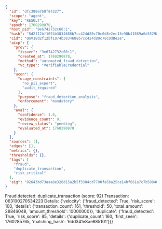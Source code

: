 ```json
{
  "id": "dfc390e760f84327",
  "scope": "agent",
  "key": "RESULT",
  "epoch": 1760290870,
  "host_pid": "9e6742732c60:1",
  "hash": "8d2f12bf1074b3034688b7cc424d80c70c0d8e2ec13e98b41089a6d352988edb",
  "cid": "QmV18d2f12bf1074b3034688b7cc424d80c70c0d8e2e",
  "aicp": {
    "prov": {
      "issuer": "9e6742732c60:1",
      "created_at": 1760290870,
      "method": "automated_fraud_detection",
      "vc_type": "VerifiableCredential"
    },
    "ucon": {
      "usage_constraints": [
        "no_pii_export",
        "audit_required"
      ],
      "purpose": "fraud_detection_analysis",
      "enforcement": "mandatory"
    },
    "eval": {
      "confidence": 1.0,
      "evidence_count": 0,
      "review_status": "pending",
      "evaluated_at": 1760290870
    }
  },
  "sources": [],
  "edges": [],
  "metrics": {},
  "thresholds": {},
  "tags": [
    "fraud",
    "duplicate_transaction",
    "risk_critical"
  ],
  "sig": "02643bd73aaa8e326d15a2b5f3384cd7700fa5ba25ce14bf661a7c7b50840f1d"
}
```

Fraud detected: duplicate_transaction (score: 92)
Transaction: 063100270534223
Details: {'velocity': {'fraud_detected': True, 'risk_score': 100, 'details': {'transaction_count': 161, 'threshold': 50, 'total_amount': 28846048, 'amount_threshold': 10000000}}, 'duplicate': {'fraud_detected': True, 'risk_score': 85, 'details': {'duplicate_count': 160, 'first_seen': 1760285765, 'matching_hash': '6dd341e8ae885101'}}}